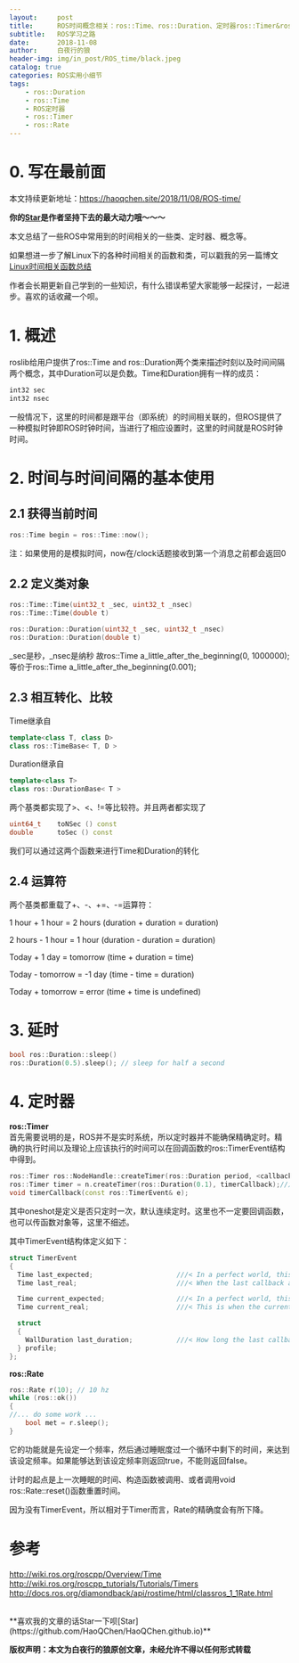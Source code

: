```yaml
---
layout:     post
title:      ROS时间概念相关：ros::Time、ros::Duration、定时器ros::Timer&ros::Rate
subtitle:   ROS学习之路
date:       2018-11-08
author:     白夜行的狼
header-img: img/in_post/ROS_time/black.jpeg
catalog: true
categories: ROS实用小细节
tags:
    - ros::Duration
    - ros::Time
    - ROS定时器
    - ros::Timer
    - ros::Rate
--- 
```


# 0. 写在最前面
本文持续更新地址：<https://haoqchen.site/2018/11/08/ROS-time/>

**你的[Star](https://github.com/HaoQChen/HaoQChen.github.io)是作者坚持下去的最大动力哦～～～**

本文总结了一些ROS中常用到的时间相关的一些类、定时器、概念等。

如果想进一步了解Linux下的各种时间相关的函数和类，可以戳我的另一篇博文[Linux时间相关函数总结](https://haoqchen.site/2019/12/17/linux-time-summary/)

作者会长期更新自己学到的一些知识，有什么错误希望大家能够一起探讨，一起进步。喜欢的话收藏一个呗。

# 1. 概述
roslib给用户提供了ros::Time and ros::Duration两个类来描述时刻以及时间间隔两个概念，其中Duration可以是负数。Time和Duration拥有一样的成员：
```cpp
int32 sec
int32 nsec
```
一般情况下，这里的时间都是跟平台（即系统）的时间相关联的，但ROS提供了一种模拟时钟即ROS时钟时间，当进行了相应设置时，这里的时间就是ROS时钟时间。

# 2. 时间与时间间隔的基本使用
## 2.1 获得当前时间
```cpp
ros::Time begin = ros::Time::now();
```
注：如果使用的是模拟时间，now在/clock话题接收到第一个消息之前都会返回0

## 2.2 定义类对象
```cpp
ros::Time::Time(uint32_t _sec, uint32_t _nsec)
ros::Time::Time(double t)

ros::Duration::Duration(uint32_t _sec, uint32_t _nsec)
ros::Duration::Duration(double t)
```

\_sec是秒，\_nsec是纳秒
故ros::Time a\_little\_after\_the\_beginning(0, 1000000);等价于ros::Time a\_little\_after\_the\_beginning(0.001);

## 2.3 相互转化、比较
Time继承自
```cpp
template<class T, class D>
class ros::TimeBase< T, D >
```

Duration继承自
```cpp
template<class T>
class ros::DurationBase< T >
```

两个基类都实现了>、<、!=等比较符。并且两者都实现了
```cpp
uint64_t    toNSec () const
double      toSec () const
```
我们可以通过这两个函数来进行Time和Duration的转化

## 2.4 运算符
两个基类都重载了+、-、+=、-=运算符：

1 hour + 1 hour = 2 hours (duration + duration = duration)

2 hours - 1 hour = 1 hour (duration - duration = duration)

Today + 1 day = tomorrow (time + duration = time)

Today - tomorrow = -1 day (time - time = duration)

Today + tomorrow = error (time + time is undefined)

# 3. 延时
```cpp
bool ros::Duration::sleep()
ros::Duration(0.5).sleep(); // sleep for half a second
```

# 4. 定时器
**ros::Timer**  
首先需要说明的是，ROS并不是实时系统，所以定时器并不能确保精确定时。精确的执行时间以及理论上应该执行的时间可以在回调函数的ros::TimerEvent结构中得到。
```cpp
ros::Timer ros::NodeHandle::createTimer(ros::Duration period, <callback>, bool oneshot = false);
ros::Timer timer = n.createTimer(ros::Duration(0.1), timerCallback);//定时0.1s
void timerCallback(const ros::TimerEvent& e);
```

其中oneshot是定义是否只定时一次，默认连续定时。这里也不一定要回调函数，也可以传函数对象等，这里不细述。

其中TimerEvent结构体定义如下：
```cpp
struct TimerEvent
{
  Time last_expected;                     ///< In a perfect world, this is when the last callback should have happened
  Time last_real;                         ///< When the last callback actually happened

  Time current_expected;                  ///< In a perfect world, this is when the current callback should be happening
  Time current_real;                      ///< This is when the current callback was actually called (Time::now() as of the beginning of the callback)

  struct
  {
    WallDuration last_duration;           ///< How long the last callback ran for, always in wall-clock time
  } profile;
};
```

**ros::Rate**
```cpp
ros::Rate r(10); // 10 hz
while (ros::ok())
{
//... do some work ...
    bool met = r.sleep();
}
```
它的功能就是先设定一个频率，然后通过睡眠度过一个循环中剩下的时间，来达到该设定频率。如果能够达到该设定频率则返回true，不能则返回false。

计时的起点是上一次睡眠的时间、构造函数被调用、或者调用void ros::Rate::reset()函数重置时间。

因为没有TimerEvent，所以相对于Timer而言，Rate的精确度会有所下降。

# 参考
<http://wiki.ros.org/roscpp/Overview/Time>  
<http://wiki.ros.org/roscpp_tutorials/Tutorials/Timers>
<http://docs.ros.org/diamondback/api/rostime/html/classros_1_1Rate.html>

<br>
**喜欢我的文章的话Star一下呗[Star](https://github.com/HaoQChen/HaoQChen.github.io)**

**版权声明：本文为白夜行的狼原创文章，未经允许不得以任何形式转载**
